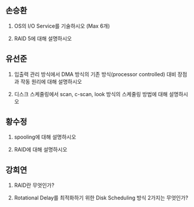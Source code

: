 ## 손승환

1. OS의 I/O Service를 기술하시오 (Max 6개)

2. RAID 5에 대해 설명하시오

## 유선준

1. 입출력 관리 방식에서 DMA 방식의 기존 방식(processor controlled) 대비 장점과 작동 원리에 대해 설명하시오

2. 디스크 스케줄링에서 scan, c-scan, look 방식의 스케줄링 방법에 대해 설명하시오


## 황수정

1. spooling에 대해 설명하시오

2. RAID에 대해 설명하시오

## 강희연

1. RAID란 무엇인가?

2. Rotational Delay를 최적화하기 위한 Disk Scheduling 방식 2가지는 무엇인가?

